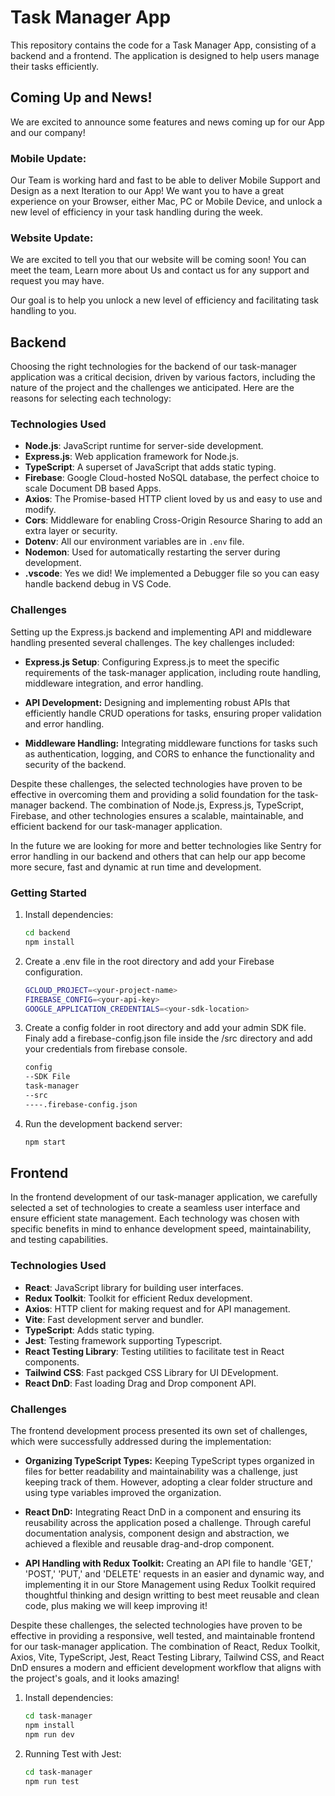 # Task Manager App

This repository contains the code for a Task Manager App, consisting of a backend and a frontend. The application is designed to help users manage their tasks efficiently.

## Coming Up and News!

We are excited to announce some features and news coming up for our App and our company!

### Mobile Update:

Our Team is working hard and fast to be able to deliver Mobile Support and Design as a next Iteration to our App!
We want you to have a great experience on your Browser, either Mac, PC or Mobile Device, and unlock a new level of efficiency in your task handling during the week.

### Website Update:

We are excited to tell you that our website will be coming soon!
You can meet the team, Learn more about Us and contact us for any support and request you may have.

Our goal is to help you unlock a new level of efficiency and facilitating task handling to you.

## Backend

Choosing the right technologies for the backend of our task-manager application was a critical decision, driven by various factors, including the nature of the project and the challenges we anticipated. Here are the reasons for selecting each technology:

### Technologies Used

- **Node.js**: JavaScript runtime for server-side development.
- **Express.js**: Web application framework for Node.js.
- **TypeScript**: A superset of JavaScript that adds static typing.
- **Firebase**: Google Cloud-hosted NoSQL database, the perfect choice to scale Document DB based Apps.
- **Axios**: The Promise-based HTTP client loved by us and easy to use and modify.
- **Cors**: Middleware for enabling Cross-Origin Resource Sharing to add an extra layer or security.
- **Dotenv**: All our environment variables are in `.env` file.
- **Nodemon**: Used for automatically restarting the server during development.
- **.vscode**: Yes we did! We implemented a Debugger file so you can easy handle backend debug in VS Code.

### Challenges

Setting up the Express.js backend and implementing API and middleware handling presented several challenges. The key challenges included:

- **Express.js Setup**: Configuring Express.js to meet the specific requirements of the task-manager application, including route handling, middleware integration, and error handling.

- **API Development:** Designing and implementing robust APIs that efficiently handle CRUD operations for tasks, ensuring proper validation and error handling.

- **Middleware Handling:** Integrating middleware functions for tasks such as authentication, logging, and CORS to enhance the functionality and security of the backend.

Despite these challenges, the selected technologies have proven to be effective in overcoming them and providing a solid foundation for the task-manager backend. The combination of Node.js, Express.js, TypeScript, Firebase, and other technologies ensures a scalable, maintainable, and efficient backend for our task-manager application.

In the future we are looking for more and better technologies like Sentry for error handling in our backend and others that can help our app become more secure, fast and dynamic at run time and development.

### Getting Started

1. Install dependencies:

   ```bash
   cd backend
   npm install

   ```

2. Create a .env file in the root directory and add your Firebase configuration.

   ```bash
   GCLOUD_PROJECT=<your-project-name>
   FIREBASE_CONFIG=<your-api-key>
   GOOGLE_APPLICATION_CREDENTIALS=<your-sdk-location>

   ```

3. Create a config folder in root directory and add your admin SDK file. Finaly add a firebase-config.json file inside the /src directory and add your credentials from firebase console.

   ```bash
   config
   --SDK File
   task-manager
   --src
   ----.firebase-config.json

   ```

4. Run the development backend server:
   ```bash
   npm start
   ```

## Frontend

In the frontend development of our task-manager application, we carefully selected a set of technologies to create a seamless user interface and ensure efficient state management. Each technology was chosen with specific benefits in mind to enhance development speed, maintainability, and testing capabilities.

### Technologies Used

- **React**: JavaScript library for building user interfaces.
- **Redux Toolkit**: Toolkit for efficient Redux development.
- **Axios**: HTTP client for making request and for API management.
- **Vite**: Fast development server and bundler.
- **TypeScript**: Adds static typing.
- **Jest**: Testing framework supporting Typescript.
- **React Testing Library**: Testing utilities to facilitate test in React components.
- **Tailwind CSS**: Fast packged CSS Library for UI DEvelopment.
- **React DnD**: Fast loading Drag and Drop component API.

### Challenges

The frontend development process presented its own set of challenges, which were successfully addressed during the implementation:

- **Organizing TypeScript Types:** Keeping TypeScript types organized in files for better readability and maintainability was a challenge, just keeping track of them. However, adopting a clear folder structure and using type variables improved the organization.

- **React DnD:** Integrating React DnD in a component and ensuring its reusability across the application posed a challenge. Through careful documentation analysis, component design and abstraction, we achieved a flexible and reusable drag-and-drop component.

- **API Handling with Redux Toolkit:** Creating an API file to handle 'GET,' 'POST,' 'PUT,' and 'DELETE' requests in an easier and dynamic way, and implementing it in our Store Management using Redux Toolkit required thoughtful thinking and design writting to best meet reusable and clean code, plus making we will keep improving it!

Despite these challenges, the selected technologies have proven to be effective in providing a responsive, well tested, and maintainable frontend for our task-manager application. The combination of React, Redux Toolkit, Axios, Vite, TypeScript, Jest, React Testing Library, Tailwind CSS, and React DnD ensures a modern and efficient development workflow that aligns with the project's goals, and it looks amazing!

1. Install dependencies:

   ```bash
   cd task-manager
   npm install
   npm run dev

   ```

1. Running Test with Jest:

   ```bash
   cd task-manager
   npm run test

   ```
